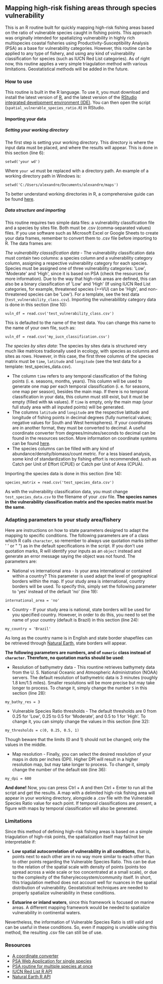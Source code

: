 ## Mapping high-risk fishing areas through species vulnerability
This is an R routine built for quickly mapping high-risk fishing areas based on the ratio of vulnerable species caught in fishing points. This approach was originally intended for spatializing vulnerability in highly rich multispecies coastal fisheries using Productivity-Susceptibility Analysis (PSA) as a base for vulnerability categories. However, this routine can be applied to any type of fishery, and using any kind of vulnerability classification for species (such as IUCN Red List categories). As of right now, this routine applies a very simple triagulation method with various limitations. Geostatistical methods will be added in the future. 

### How to use
This routine is built in the R language. To use it, you must download and install the latest version of [R](https://www.r-project.org/), and the latest version of the [RStudio integrated development environment (IDE)](https://posit.co/download/rstudio-desktop/). You can then open the script (`spatial_vulnerable_species_ratio.R`) in RStudio.

#### Importing your data
##### Setting your working directory
The first step is setting your working directory. This directory is where the input data must be placed, and where the results will appear. This is done in this section (line 6):
```
setwd('your wd')
```
Where `your wd` must be replaced with a directory path. An example of a working directory path in Windows is:
```
setwd('C:/Users/alexandre/Documents/alexandre/maps')
```
To better understand working directories in R, a comprehensive guide can be found [here](https://intro2r.com/work-d.html).
##### Data structure and importing
This routine requires two simple data files: a vulnerability classification file and a species by sites file. Both must be .csv (comma-separated values) files. If you use software such as Microsoft Excel or Google Sheets to create your data frames, remember to convert them to .csv file before importing to R. The data frames are:

*The vulnerability classsification data* - The vulnerability classification data must contain two columns: a species column and a vulnerability category column, assigning a respective vulnerability category for each species. Species must be assigned one of three vulnerability categories: 'Low', 'Moderate' and 'High', since it is based on PSA (check the resources for more information). Due to the way that high-risk areas are defined, this can also be a binary classification of 'Low' and 'High' (If using IUCN Red List categories, for example, threatened species (>=VU) can be 'High', and non-threatened species can be 'Low'). For a template, see the test data (`test_vulnerability_class.csv`). 
Importing the vulnerabilibty category data is done in this section (line 10):
```
vuln_df = read.csv('test_vulnerability_class.csv')
```
This is defaulted to the name of the test data. You can change this name to the name of your own file, such as:
```
vuln_df = read.csv('my_iucn_classification.csv')
```
*The species by sites data*: The species by sites data is structured very much like matrices tradionally used in ecology, with species as columns and sites as rows. However, in this case, the first three columns of the species matrix must be `time`, `latitude` and `longitude` (see the test data for a template: test_species_data.csv). 
- The column `time` refers to any temporal classification of the fishing points (i. e. seasons, months, years). This column will be used to generate one map per each temporal classification (i. e. for seasons, one map per season), besides the main map. If there is no temporal classification in your data, this column must still exist, but it must be empty (filled with `NA` values). If `time` is empty, only the main map (your full study area with all inputed points) will be generated.
- The columns `latitude` and `longitude` are the respective latitude and longitude of fishing points in decimal degrees (fully numerical values; negative values for South and West hemispheres). If your coordinates are in another format, they must be converted to decimal. A useful coordinate converter from degrees/minutes/seconds to decimal can be found in the resources section. More information on coordinate systems can be found [here](https://www.uaf.edu/ces/publications/database/agriculture-livestock/understanding-mapping-systems.php). 
- The species columns can be filled with any kind of abundance/density/biomass/count metric. For a less biased analysis, some kind of standardization by fishing effort is recommended, such as Catch per Unit of Effort (CPUE) or Catch per Unit of Area (CPUA).

Importing the species data is done in this section (line 14):
```
species_matrix = read.csv('test_species_data.csv')
```
As with the vulnerability classification data, you must change `test_species_data.csv` to the filename of your .csv file. **The species names in the vulnerability classification matrix and the species matrix must be the same**.

### Adapting parameters to your study area/fishery
Here are instructions on how to state parameters designed to adapt the mapping to specific conditions. The following parameters are of a class which R calls `character`, so remember to always use quotation marks (either ' ' or " ") as in the default specifications in the script. If you don't use quotation marks, R will identify your inputs as an `object` instead and generate an error message saying the object was not found. The parameters are:

- National vs international area - Is your area international or contained within a country? This parameter is used adapt the level of geographical borders within the map. If your study area is international, country borders will be used. To specify this, simply set the following parameter to 'yes' instead of the default 'no' (line 19):
```
international_area = 'no'
```
- Country - If your study area is national, state borders will be used for you specified country. However, in order to do this, you need to set the name of your country (default is Brazil) in this section (line 24):
```
my_country = 'Brazil'
```
As long as the country name is in English and state border shapefiles can be retrieved through [Natural Earth](https://www.naturalearthdata.com/downloads/10m-cultural-vectors/), state borders will appear. 

**The following parameters are numbers, and of `numeric` class instead of `character`. Therefore, no quotation marks should be used**:

-  Resolution of bathymetry data - This rountine retrieves bathymety data from the U. S. National Oceanic and Atmospheric Administration (NOAA) servers. The default resolution of bathymetric data is 3 minutes (roughly 1.8 km/1.5 miles). Smaller resolutions will be more precise but may take longer to process. To change it, simply change the number `5` in this section (line 28):
```
my_bathy_res = 3 
``` 
- Vulnerable Species Ratio thresholds - The default thresholds are 0 from 0.25 for 'Low', 0.25 to 0.5 for 'Moderate', and 0.5 to 1 for 'High'. To change it, you can simply change the values in this section (line 32):
```
my_thresholds = c(0, 0.25, 0.5, 1)
```
Though beware that the limits (0 and 1) should not be changed; only the values in the middle.
- Map resolution - Finally, you can select the desired resolution of your maps in dots per inches (DPI). Higher DPI will result in a higher resolution map, but may take longer to process. To change it, simply change the number of the default `600` (line 36): 
```
my_dpi = 600
````
**And done!** Now, you can press Ctrl + A and then Ctrl + Enter to run all the script and get the results. A map with a delimited high-risk fishing area will appear in your working directory, alongside a .csv file with the Vulnerable Species Ratio value for each point. If temporal classifications are present, a figure with maps by temporal classification will also be generated.

### Limitations
Since this method of defining high-risk fishing areas is based on a simple triagulation of high-risk points, the spatialization itself may fail/not be interpretable if:
- **Low spatial autocorrelation of vulnerability in all conditions**, that is, points next to each other are in no way more similar to each other than to other points regarding the Vulnerable Species Ratio. This can be due to the relation of the spatial scale with density of points (points too spread across a wide scale or too concentrated at a small scale), or due to the complexity of the fishery/ecosystem/community itself. In short, this triagulation method does not account well for nuances in the spatial distribution of vulnerability. Geostatistical techniques are needed to properly spatialize vulnerability in these conditions.

- **Estuarine or inland waters**, since this framework is focused on marine areas. A different mapping framework would be needed to spatialize vulnerability in continental waters.

Nevertheless, the information of Vulnerable Species Ratio is still valid and can be useful in these conditions. So, even if mapping is unviable using this method, the resulting .csv file can still be of use.

### Resources
- [A coordinate converter](https://www.fcc.gov/media/radio/dms-decimal)
- [PSA Web Application for single species](https://nmfs-ost.github.io/noaa-fit/PSA) 
- [PSA routine for multiple species at once](https://github.com/adossantos-jr/psa-multispecies)
- [IUCN Red List R API](https://github.com/ropensci/rredlist)
- [Natural Earth R API](https://github.com/ropensci/rnaturalearth)
  
